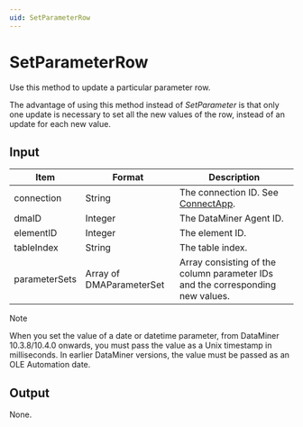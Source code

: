 ```yaml
---
uid: SetParameterRow
---
```


# SetParameterRow

Use this method to update a particular parameter row.

The advantage of using this method instead of *SetParameter* is that only one update is necessary to set all the new values of the row, instead of an update for each new value.

## Input

| Item             | Format  | Description                                           |
|------------------|---------|-------------------------------------------------------|
| connection       | String  | The connection ID. See [ConnectApp](xref:ConnectApp). |
| dmaID            | Integer | The DataMiner Agent ID.                               |
| elementID        | Integer | The element ID.                                       |
| tableIndex       | String  | The table index.                                      |
| parameterSets    | Array of DMAParameterSet | Array consisting of the column parameter IDs and the corresponding new values. |

> [!NOTE]
> When you set the value of a date or datetime parameter, from DataMiner 10.3.8/10.4.0 onwards, you must pass the value as a Unix timestamp in milliseconds. In earlier DataMiner versions, the value must be passed as an OLE Automation date.

## Output

None.
